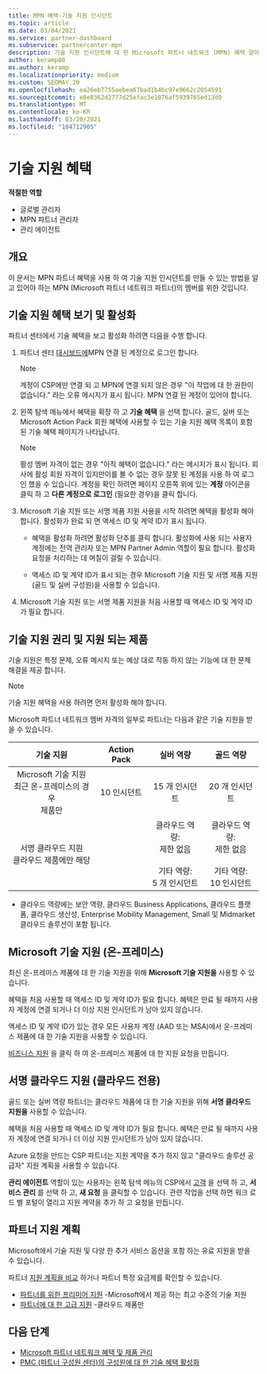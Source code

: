 ```yaml
---
title: MPN 혜택-기술 지원 인시던트
ms.topic: article
ms.date: 03/04/2021
ms.service: partner-dashboard
ms.subservice: partnercenter-mpn
description: 기술 지원 인시던트에 대 한 Microsoft 파트너 네트워크 (MPN) 혜택 알아보기
author: keramp88
ms.author: keramp
ms.localizationpriority: medium
ms.custom: SEOMAY.20
ms.openlocfilehash: ea26eb7755aebea67bad1b4bc97e9662c2054591
ms.sourcegitcommit: e8e8362d2777d25efac3e1076af5939765ed13d0
ms.translationtype: MT
ms.contentlocale: ko-KR
ms.lasthandoff: 03/20/2021
ms.locfileid: "104712905"
---
```

# <a name="technical-support-benefits"></a>기술 지원 혜택

**적절한 역할**
-   글로벌 관리자 
-   MPN 파트너 관리자 
-   관리 에이전트 

## <a name="overview"></a>개요

이 문서는 MPN 파트너 혜택을 사용 하 여 기술 지원 인시던트를 만들 수 있는 방법을 알고 있어야 하는 MPN (Microsoft 파트너 네트워크 파트너)의 멤버를 위한 것입니다.

## <a name="view-and-activate-your-technical-support-benefits"></a>기술 지원 혜택 보기 및 활성화 

파트너 센터에서 기술 혜택을 보고 활성화 하려면 다음을 수행 합니다.

1. 파트너 센터 [대시보드에](https://partner.microsoft.com/dashboard)MPN 연결 된 계정으로 로그인 합니다. 
    > [!NOTE]
    > 계정이 CSP에만 연결 되 고 MPN에 연결 되지 않은 경우 "이 작업에 대 한 권한이 없습니다." 라는 오류 메시지가 표시 됩니다. MPN 연결 된 계정이 있어야 합니다.

2. 왼쪽 탐색 메뉴에서 혜택을 확장 하 고 **기술 혜택** 을 선택 합니다. 골드, 실버 또는 Microsoft Action Pack 회원 혜택에 사용할 수 있는 기술 지원 혜택 목록이 포함 된 기술 혜택 페이지가 나타납니다. 

    > [!NOTE]
    >활성 멤버 자격이 없는 경우 "아직 혜택이 없습니다." 라는 메시지가 표시 됩니다. 회사에 활성 회원 자격이 있지만이를 볼 수 없는 경우 잘못 된 계정을 사용 하 여 로그인 했을 수 있습니다. 계정을 확인 하려면 페이지 오른쪽 위에 있는 **계정** 아이콘을 클릭 하 고 **다른 계정으로 로그인** (필요한 경우)을 클릭 합니다.

3. Microsoft 기술 지원 또는 서명 제품 지원 사용을 시작 하려면 혜택을 활성화 해야 합니다. 활성화가 완료 되 면 액세스 ID 및 계약 ID가 표시 됩니다. 

    -   혜택을 활성화 하려면 활성화 단추를 클릭 합니다. 활성화에 사용 되는 사용자 계정에는 전역 관리자 또는 MPN Partner Admin 역할이 필요 합니다. 활성화 요청을 처리하는 데 며칠이 걸릴 수 있습니다. 

    - 액세스 ID 및 계약 ID가 표시 되는 경우 Microsoft 기술 지원 및 서명 제품 지원 (골드 및 실버 구성원)을 사용할 수 있습니다. 

 4. Microsoft 기술 지원 또는 서명 제품 지원을 처음 사용할 때 액세스 ID 및 계약 ID가 필요 합니다.  

## <a name="technical-support-entitlement-and-supported-products"></a>기술 지원 권리 및 지원 되는 제품

기술 지원은 특정 문제, 오류 메시지 또는 예상 대로 작동 하지 않는 기능에 대 한 문제 해결을 제공 합니다.

> [!NOTE]
> 기술 지원 혜택을 사용 하려면 먼저 활성화 해야 합니다. 

Microsoft 파트너 네트워크 멤버 자격의 일부로 파트너는 다음과 같은 기술 지원을 받을 수 있습니다.


| 기술 지원 |  Action Pack | 실버 역량 | 골드 역량 |
|:---:|:---:|:---:|:---:|
| Microsoft 기술 지원<br>최근 온-프레미스의 경우 <br>제품만 | 10 인시던트 | 15 개 인시던트  | 20 개 인시던트 |
| 서명 클라우드 지원<br>클라우드 제품에만 해당 |  | 클라우드 역량:<br>제한 없음<br><br>기타 역량:<br>5 개 인시던트  | 클라우드 역량:<br>제한 없음<br>          <br>기타 역량:<br>10 인시던트  |

* 클라우드 역량에는 보안 역량, 클라우드 Business Applications, 클라우드 플랫폼, 클라우드 생산성, Enterprise Mobility Management, Small 및 Midmarket 클라우드 솔루션이 포함 됩니다.

## <a name="microsoft-product-support-on-premises"></a>Microsoft 기술 지원 (온-프레미스)

최신 온-프레미스 제품에 대 한 기술 지원을 위해  **Microsoft 기술 지원을** 사용할 수 있습니다. 

혜택을 처음 사용할 때 액세스 ID 및 계약 ID가 필요 합니다. 혜택은 만료 될 때까지 사용자 계정에 연결 되거나 더 이상 지원 인시던트가 남아 있지 않습니다.

액세스 ID 및 계약 ID가 있는 경우 모든 사용자 계정 (AAD 또는 MSA)에서 온-프레미스 제품에 대 한 기술 지원을 사용할 수 있습니다.

[비즈니스 지원](https://support.serviceshub.microsoft.com/supportforbusiness/create) 을 클릭 하 여 온-프레미스 제품에 대 한 지원 요청을 만듭니다.

## <a name="signature-cloud-support-cloud-only"></a>서명 클라우드 지원 (클라우드 전용)

골드 또는 실버 역량 파트너는 클라우드 제품에 대 한 기술 지원을 위해 **서명 클라우드 지원을** 사용할 수 있습니다. 

혜택을 처음 사용할 때 액세스 ID 및 계약 ID가 필요 합니다. 혜택은 만료 될 때까지 사용자 계정에 연결 되거나 더 이상 지원 인시던트가 남아 있지 않습니다.

Azure 요청을 만드는 CSP 파트너는 지원 계약을 추가 하지 않고 "클라우드 솔루션 공급자" 지원 계획을 사용할 수 있습니다.

**관리 에이전트** 역할이 있는 사용자는 왼쪽 탐색 메뉴의 CSP에서 [고객](https://partner.microsoft.com/commerce/customers/list) 을 선택 하 고, **서비스 관리** 를 선택 하 고, **새 요청** 을 클릭할 수 있습니다.  관련 작업을 선택 하면 워크 로드 별 포털이 열리고 지원 계약을 추가 하 고 요청을 만듭니다.

## <a name="partner-support-plans"></a>파트너 지원 계획

Microsoft에서 기술 지원 및 다양 한 추가 서비스 옵션을 포함 하는 유료 지원을 받을 수 있습니다. 

파트너 [지원 계획을 비교](https://partner.microsoft.com/support/partnersupport) 하거나 파트너 특정 요금제를 확인할 수 있습니다.

- [파트너를 위한 프리미어 지원](https://partner.microsoft.com/support/microsoft-services-premier-support) -Microsoft에서 제공 하는 최고 수준의 기술 지원
- [파트너에 대 한 고급 지원](https://partner.microsoft.com/support/advanced-cloud-support) -클라우드 제품만


## <a name="next-steps"></a>다음 단계

- [Microsoft 파트너 네트워크 혜택 및 제품 관리](manage-your-partner-network-benefits.md)
- [PMC (파트너 구성원 센터)의 구성원에 대 한 기술 혜택 활성화](partner-membership-center-tech-benefits-activate.md)
